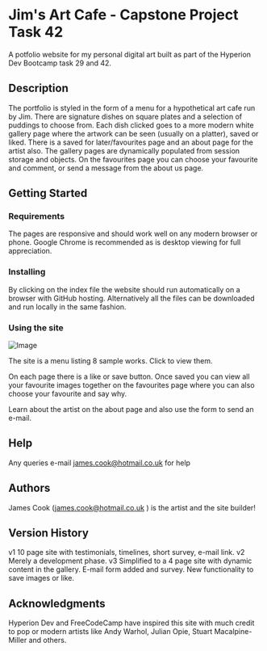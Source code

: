 # Jim's Art Cafe - Capstone Project Task 42

A potfolio website for my personal digital art built as part of the Hyperion Dev Bootcamp task 29 and 42.

## Description

The portfolio is styled in the form of a menu for a hypothetical art cafe run by Jim. There are signature dishes on square plates and a selection of puddings to choose from. Each dish clicked goes to a more modern white gallery page where the artwork can be seen (usually on a platter), saved or liked. There is a saved for later/favourites page and an about page for the artist also. The gallery pages are dynamically populated from session storage and objects. On the favourites page you can choose your favourite and comment, or send a message from the about us page.

## Getting Started

### Requirements

The pages are responsive and should work well on any modern browser or phone. Google Chrome is recommended as is desktop viewing for full appreciation.

### Installing

By clicking on the index file the website should run automatically on a browser with GitHub hosting. Alternatively all the files can be downloaded and run locally in the same fashion.

### Using the site 

![Image](/screenhome.jpg)

The site is a menu listing 8 sample works. Click to view them.

On each page there is a like or save button. Once saved you can view all your favourite images together on the favourites page where you can also choose your favourite and say why.

Learn about the artist on the about page and also use the form to send an e-mail.


## Help

Any queries e-mail james.cook@hotmail.co.uk for help

## Authors

James Cook (james.cook@hotmail.co.uk ) is the artist and the site builder!

## Version History

v1 10 page site with testimonials, timelines, short survey, e-mail link.
v2 Merely a development phase.
v3 Simplified to a 4 page site with dynamic content in the gallery. E-mail form added and survey. New functionality to save images or like.

## Acknowledgments

Hyperion Dev and FreeCodeCamp have inspired this site with much credit to pop or modern artists like Andy Warhol, Julian Opie, Stuart Macalpine-Miller and others.
